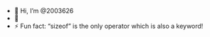 - 👋 Hi, I’m @2003626
- 👀 
- ⚡ Fun fact: “sizeof” is the only operator which is also a keyword!

<!---
2003626/2003626 is a ✨ special ✨ repository because its `README.md` (this file) appears on your GitHub profile.
You can click the Preview link to take a look at your changes.
--->
